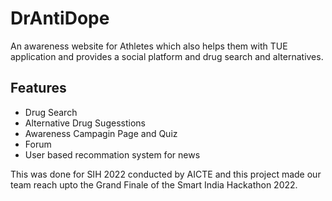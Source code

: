 # DrAntiDope

An awareness website for Athletes which also helps them with TUE application and provides a social platform and drug search and alternatives.

## Features
* Drug Search
* Alternative Drug Sugesstions
* Awareness Campagin Page and Quiz
* Forum
* User based recommation system for news

This was done for SIH 2022 conducted by AICTE and this project made our team reach upto the Grand Finale of the Smart India Hackathon 2022.
